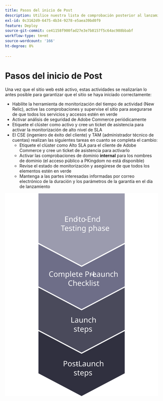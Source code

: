 ```yaml
---
title: Pasos del inicio de Post
description: Utilice nuestra lista de comprobación posterior al lanzamiento para garantizar una implementación sin problemas del sitio de Adobe Commerce.
exl-id: 0c3162d9-6475-4b34-9278-e5aea39bd0f9
feature: Deploy
source-git-commit: ce41158f900fad27e3e7b8157f5c64ac988bbabf
workflow-type: tm+mt
source-wordcount: '166'
ht-degree: 0%

---
```


# Pasos del inicio de Post

Una vez que el sitio web esté activo, estas actividades se realizarían lo antes posible para garantizar que el sitio se haya iniciado correctamente:

- Habilite la herramienta de monitorización del tiempo de actividad (New Relic), active las comprobaciones y supervise el sitio para asegurarse de que todos los servicios y accesos estén en verde
- Activar análisis de seguridad de Adobe Commerce periódicamente
- Etiquete el clúster como activo y cree un ticket de asistencia para activar la monitorización de alto nivel de SLA
- El CSE (ingeniero de éxito del cliente) y TAM (administrador técnico de cuentas) realizan las siguientes tareas en cuanto se completa el cambio:
   - Etiquete el clúster como Alto SLA para el cliente de Adobe Commerce y cree un ticket de asistencia para activarlo
   - Activar las comprobaciones de dominio **internal** para los nombres de dominio (el acceso público a PKingdom no está disponible)
   - Revise el estado de monitorización y asegúrese de que todos los elementos estén en verde
   - Mantenga a las partes interesadas informadas por correo electrónico de la duración y los parámetros de la garantía en el día de lanzamiento

![Diagrama que muestra la fase 4 del proceso de lanzamiento](../../assets/playbooks/launch-steps-4.svg)

